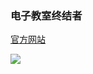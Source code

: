 ### 电子教室终结者

[官方网站](https://dzjszjz.cf "官方网站")

![](https://komarev.com/ghpvc/?username=eClassKiller)
